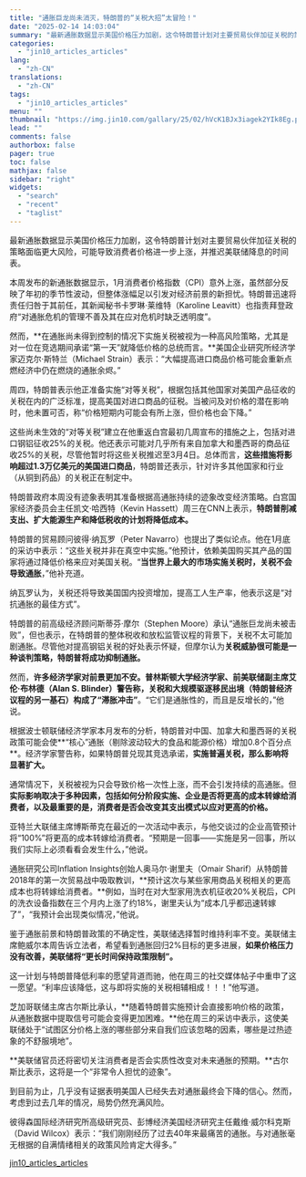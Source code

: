 ```yaml
---
title: "通胀巨龙尚未消灭，特朗普的“关税大招”太冒险！"
date: "2025-02-14 14:03:04"
summary: "最新通胀数据显示美国价格压力加剧，这令特朗普计划对主要贸易伙伴加征关税的策略面临更大风险，可能导致消..."
categories:
  - "jin10_articles_articles"
lang:
  - "zh-CN"
translations:
  - "zh-CN"
tags:
  - "jin10_articles_articles"
menu: ""
thumbnail: "https://img.jin10.com/gallary/25/02/hVcK1BJx3iagek2YIk8Eg.png/lite"
lead: ""
comments: false
authorbox: false
pager: true
toc: false
mathjax: false
sidebar: "right"
widgets:
  - "search"
  - "recent"
  - "taglist"
---
```


最新通胀数据显示美国价格压力加剧，这令特朗普计划对主要贸易伙伴加征关税的策略面临更大风险，可能导致消费者价格进一步上涨，并推迟美联储降息的时间表。

本周发布的新通胀数据显示，1月消费者价格指数（CPI）意外上涨，虽然部分反映了年初的季节性波动，但整体涨幅足以引发对经济前景的新担忧。特朗普迅速将责任归咎于其前任，其新闻秘书卡罗琳·莱维特（Karoline Leavitt）也指责拜登政府“对通胀危机的管理不善及其在应对危机时缺乏透明度”。

然而，**在通胀尚未得到控制的情况下实施关税被视为一种高风险策略，尤其是对一位在竞选期间承诺“第一天”就降低价格的总统而言。**美国企业研究所经济学家迈克尔·斯特兰（Michael Strain）表示：“大幅提高进口商品价格可能会重新点燃经济中仍在燃烧的通胀余烬。”

周四，特朗普表示他正准备实施“对等关税”，根据包括其他国家对美国产品征收的关税在内的广泛标准，提高美国对进口商品的征税。当被问及对价格的潜在影响时，他未置可否，称“价格短期内可能会有所上涨，但价格也会下降。”

这些尚未生效的“对等关税”建立在他重返白宫最初几周宣布的措施之上，包括对进口钢铝征收25%的关税。他还表示可能对几乎所有来自加拿大和墨西哥的商品征收25%的关税，尽管他暂时将这些关税推迟至3月4日。总体而言，**这些措施将影响超过1.3万亿美元的美国进口商品**，特朗普还表示，针对许多其他国家和行业（从铜到药品）的关税正在制定中。

特朗普政府本周没有迹象表明其准备根据高通胀持续的迹象改变经济策略。白宫国家经济委员会主任凯文·哈西特（Kevin Hassett）周三在CNN上表示，**特朗普削减支出、扩大能源生产和降低税收的计划将降低成本。**

特朗普的贸易顾问彼得·纳瓦罗（Peter Navarro）也提出了类似论点。他在1月底的采访中表示：“这些关税并非在真空中实施。”他预计，依赖美国购买其产品的国家将通过降低价格来应对美国关税。“**当世界上最大的市场实施关税时，关税不会导致通胀**，”他补充道。

纳瓦罗认为，关税还将导致美国国内投资增加，提高工人生产率，他表示这是“对抗通胀的最佳方式”。

特朗普的前高级经济顾问斯蒂芬·摩尔（Stephen Moore）承认“通胀巨龙尚未被击败”，但也表示，在特朗普的整体税收和放松监管议程的背景下，关税不太可能加剧通胀。尽管他对提高钢铝关税的好处表示怀疑，但摩尔认为**关税威胁很可能是一种谈判策略，特朗普将成功抑制通胀。**

然而，**许多经济学家对前景更加不安。**普林斯顿大学经济学家、前美联储副主席艾伦·布林德（Alan S. Blinder）警告称，关税和大规模驱逐移民出境（特朗普经济议程的另一基石）构成了**“滞胀冲击”**。“它们是通胀性的，而且是反增长的，”他说。

根据波士顿联储经济学家本月发布的分析，特朗普对中国、加拿大和墨西哥的关税政策可能会使**“核心”通胀（剔除波动较大的食品和能源价格）增加0.8个百分点**。经济学家警告称，如果特朗普兑现其竞选承诺，**实施普遍关税，那么影响将显著扩大。**

通常情况下，关税被视为只会导致价格一次性上涨，而不会引发持续的高通胀。但**实际影响取决于多种因素，包括如何分阶段实施、企业是否将更高的成本转嫁给消费者，以及最重要的是，消费者是否会改变其支出模式以应对更高的价格。**

亚特兰大联储主席博斯蒂克在最近的一次活动中表示，与他交谈过的企业高管预计将“100%”将更高的成本转嫁给消费者。“预期是一回事——实施是另一回事，所以我们实际上必须看看会发生什么，”他说。

通胀研究公司Inflation Insights创始人奥马尔·谢里夫（Omair Sharif）从特朗普2018年的第一次贸易战中吸取教训，**预计这次与某些家用商品关税相关的更高成本也将转嫁给消费者。**例如，当时在对大型家用洗衣机征收20%关税后，CPI的洗衣设备指数在三个月内上涨了约18%，谢里夫认为“成本几乎都迅速转嫁了”，“我预计会出现类似情况，”他说。

鉴于通胀前景和特朗普政策的不确定性，美联储选择暂时维持利率不变。美联储主席鲍威尔本周告诉立法者，希望看到通胀回归2%目标的更多进展，**如果价格压力没有改善，美联储将“更长时间保持政策限制”。**

这一计划与特朗普降低利率的愿望背道而驰，他在周三的社交媒体帖子中重申了这一愿望。“利率应该降低，这与即将实施的关税相辅相成！！！”他写道。

芝加哥联储主席古尔斯比承认，**随着特朗普实施预计会直接影响价格的政策，从通胀数据中提取信号可能会变得更加困难。**他在周三的采访中表示，这使美联储处于“试图区分价格上涨的哪些部分来自我们应该忽略的因素，哪些是过热迹象的不舒服境地”。

**美联储官员还将密切关注消费者是否会实质性改变对未来通胀的预期。**古尔斯比表示，这将是一个“非常令人担忧的迹象”。

到目前为止，几乎没有证据表明美国人已经失去对通胀最终会下降的信心。然而，考虑到过去几年的情况，局势仍然充满风险。

彼得森国际经济研究所高级研究员、彭博经济美国经济研究主任戴维·威尔科克斯（David Wilcox）表示：“我们刚刚经历了过去40年来最痛苦的通胀。与对通胀毫无根据的自满情绪相关的政策风险肯定大得多。”

[jin10_articles_articles](https://xnews.jin10.com/details/163241)
